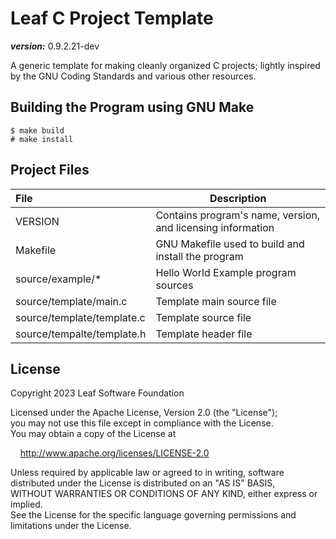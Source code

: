 # Leaf C Project Template

___version:___ 0.9.2.21-dev

A generic template for making cleanly organized C projects; lightly inspired by the GNU Coding Standards and various other resources.


## Building the Program using GNU Make

```
$ make build
# make install
```

## Project Files

| File | Description |
|:-----|-----------|
| VERSION | Contains program's name, version, and licensing information |
| Makefile | GNU Makefile used to build and install the program |
| source/example/\* | Hello World Example program sources |
| source/template/main.c | Template main source file |
| source/template/template.c | Template source file |
| source/tempalte/template.h | Template header file |


## License

Copyright 2023 Leaf Software Foundation  

Licensed under the Apache License, Version 2.0 (the "License");  
you may not use this file except in compliance with the License.  
You may obtain a copy of the License at  

[//]: # ( add 4 unit "tab" )
&nbsp;&nbsp;&nbsp;&nbsp;<http://www.apache.org/licenses/LICENSE-2.0>  

Unless required by applicable law or agreed to in writing, software  
distributed under the License is distributed on an "AS IS" BASIS,  
WITHOUT WARRANTIES OR CONDITIONS OF ANY KIND, either express or implied.  
See the License for the specific language governing permissions and  
limitations under the License.  

